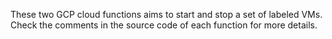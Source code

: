These two GCP cloud functions aims to start and stop a set of labeled VMs. Check the comments in the source code of each function for more details. 
